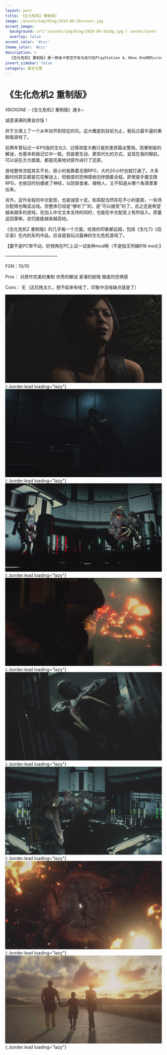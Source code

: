 ```yaml
---
layout: post
title: 《生化危机2 重制版》
image: /assets/img/blog/2019-09-10/cover.jpg
accent_image: 
  background: url('/assets/img/blog/2019-09-10/bg.jpg') center/cover
  overlay: false
accent_color: '#ccc'
theme_color: '#ccc'
description: >
  《生化危机2 重制版》是一款由卡普空开发与发行在PlayStation 4、Xbox One和Microsoft Windows等平台上的第三人称射击恐怖游戏。本作是1998年《生化危机2》的完全重制版本。游戏于2019年1月25日上市，含繁、简中文字幕与普通话配音。
invert_sidebar: false
category: 通关记录
---
```


# 《生化危机2 重制版》

XBOXONE -《生化危机2 重制版》通关~

诚意满满的黄金炒饭！

终于又填上了一个从年初开到现在的坑。这大概是到目前为止，我玩过最牛逼的重制版游戏了。

前两年曾玩过一半PS版的生化2，记得进度大概只是到里昂篇出警局。而重制版的解谜，也基本和我记忆中一致，但是更生动、更现代化的方式，呈现在我的眼前。可以说在方方面面，都是完美地对原作进行了还原。

游戏整体流程其实不长，胆小的我靠着无限RPG，大约20小时也就打通了。大多数时间其实都是花在解谜上，但极度的恐惧感依旧伴随着全程。即使是手握无限RPG，也依旧时刻绷紧了神经，以防舔食者、植物人，又不知道从哪个角落里窜出来。

另外，这作全程的中文配音，也是诚意十足。和英配当然存在不小的差距，一些场合配得也略显出戏。但整体已经是“够听了”的，是“可以接受”的了。总之还是希望越来越多的游戏，在加入中文文本支持的同时，也能在中文配音上有所投入。质量这回事嘛，总归是能越来越高地。

《生化危机2 重制版》的几乎每一个方面，给我的印象都远超，包括《生化7》《启示录》在内的系列作品，应该是我玩过最棒的生化危机游戏了。

【要不是PC带不动，好想再在PC上试一试各种mod啊（不是指王阿姨R18 mod）】

————————————

FGN：10/10

Pros：
对原作完美的重制
优秀的解谜
紧凑的剧情
极度的恐惧感

Cons：
无（这坑拖太久，想不起来有啥了，印象中没啥缺点就是了）

![](/assets/img/blog/2019-09-10/1.jpg){:.border.lead loading="lazy"}
![](/assets/img/blog/2019-09-10/2.jpg){:.border.lead loading="lazy"}
![](/assets/img/blog/2019-09-10/3.jpg){:.border.lead loading="lazy"}
![](/assets/img/blog/2019-09-10/4.jpg){:.border.lead loading="lazy"}
![](/assets/img/blog/2019-09-10/5.jpg){:.border.lead loading="lazy"}
![](/assets/img/blog/2019-09-10/6.jpg){:.border.lead loading="lazy"}
![](/assets/img/blog/2019-09-10/7.jpg){:.border.lead loading="lazy"}
![](/assets/img/blog/2019-09-10/8.jpg){:.border.lead loading="lazy"}

